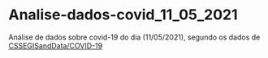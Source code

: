 # Analise-dados-covid_11_05_2021

Análise de dados sobre covid-19 do dia (11/05/2021), segundo os dados de [CSSEGISandData/COVID-19](https://github.com/CSSEGISandData/COVID-19)
